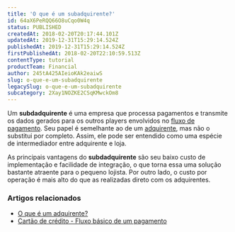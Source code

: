 ```yaml
---
title: 'O que é um subadquirente?'
id: 64aX6PeRQQ66O8uCqo0W4q
status: PUBLISHED
createdAt: 2018-02-20T20:17:44.101Z
updatedAt: 2019-12-31T15:29:14.524Z
publishedAt: 2019-12-31T15:29:14.524Z
firstPublishedAt: 2018-02-20T22:10:59.513Z
contentType: tutorial
productTeam: Financial
author: 245tA425AIeioKAk2eaiwS
slug: o-que-e-um-subadquirente
legacySlug: o-que-e-um-subadquirente
subcategory: 2Xay1NOZKE2CSqKMwckOm8
---
```


Um __subdadquirente__ é uma empresa que processa pagamentos e transmite os dados gerados para os outros players envolvidos no [fluxo de pagamento](/pt/faq/cartao-de-credito-fluxo-basico-de-um-pagamento). Seu papel é semelhante ao de um [adquirente](/pt/tutorial/o-que-e-um-adquirente), mas não o substitui por completo. Assim, ele pode ser entendido como uma espécie de intermediador entre adquirente e loja.

As principais vantagens do __subdadquirente__ são seu baixo custo de implementação e facilidade de integração, o que torna essa uma solução bastante atraente para o pequeno lojista. Por outro lado, o custo por operação é mais alto do que as realizadas direto com os adquirentes.

### Artigos relacionados
- [O que é um adquirente?](/pt/tutorial/o-que-e-um-adquirente)
- [Cartão de crédito - Fluxo básico de um pagamento](/pt/faq/cartao-de-credito-fluxo-basico-de-um-pagamento)
